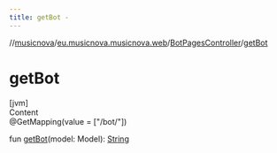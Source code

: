 ```yaml
---
title: getBot -
---
```

//[musicnova](../../index.md)/[eu.musicnova.musicnova.web](../index.md)/[BotPagesController](index.md)/[getBot](get-bot.md)



# getBot  
[jvm]  
Content  
@GetMapping(value = ["/bot/"])  
  
fun [getBot](get-bot.md)(model: Model): [String](https://kotlinlang.org/api/latest/jvm/stdlib/kotlin/-string/index.html)  



